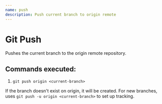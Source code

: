 ```yaml
---
name: push
description: Push current branch to origin remote
---
```


# Git Push

Pushes the current branch to the origin remote repository.

## Commands executed:
1. `git push origin <current-branch>`

If the branch doesn't exist on origin, it will be created.
For new branches, uses `git push -u origin <current-branch>` to set up tracking.